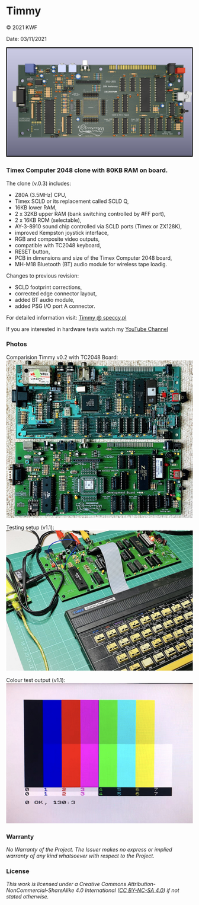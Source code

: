 # Timmy

© 2021 KWF

Date: 03/11/2021

![Timmy](/Docs/TC2048_PCB_03.png)

### Timex Computer 2048 clone with 80KB RAM on board.

The clone (v.0.3) includes:

* Z80A (3.5MHz) CPU,
* Timex SCLD or its replacement called SCLD Q,
* 16KB lower RAM,
* 2 x 32KB upper RAM (bank switching controlled by #FF port),
* 2 x 16KB ROM (selectable),
* AY-3-8910 sound chip controlled via SCLD ports (Timex or ZX128K),
* improved Kempston joystick interface,
* RGB and composite video outputs,
* compatible with TC2048 keyboard,
* RESET button,
* PCB in dimensions and size of the Timex Computer 2048 board,
* MH-M18 Bluetooth (BT) audio module for wireless tape loadig.

Changes to previous revision:
* SCLD footprint corrections,
* corrected edge connector layout,
* added BT audio module,
* added PSG I/O port A connector.

For detailed information visit: [Timmy @ speccy.pl](https://www.speccy.pl/forum/index.php?topic=6033.0)

If you are interested in hardware tests watch my [YouTube Channel](https://www.youtube.com/watch?v=dC0ZgcBu8rQ&list=PLeEjSz45t7SoUN8s2FDAEhrHg98INT9Z2)

### Photos

Comparision Timmy v0.2 with TC2048 Board:
![TC2048vsTimmy](/Docs/Timmyv0.2.jpg)

Testing setup (v1.1):
![Testbench](/Docs/SCLDv3_02.jpeg)

Colour test output (v1.1):
[![Testing Timmy](/Docs/Timmy_RGB_01.jpg)](https://youtu.be/dC0ZgcBu8rQ "Testing Timmy")

### Warranty

*No Warranty of the Project. The Issuer makes no express or implied warranty of any kind whatsoever with respect to the Project.*

### License

*This work is licensed under a Creative Commons Attribution-NonCommercial-ShareAlike 4.0 International ([CC BY-NC-SA 4.0](https://creativecommons.org/licenses/by-nc-sa/4.0/)) if not stated otherwise.*


